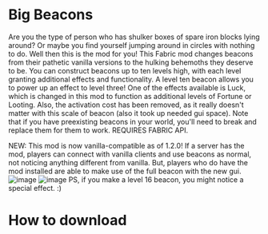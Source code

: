 # Big Beacons
Are you the type of person who has shulker boxes of spare iron blocks lying around? Or maybe you find yourself jumping around in circles with nothing to do. Well then this is the mod for you! This Fabric mod changes beacons from their pathetic vanilla versions to the hulking behemoths they deserve to be. You can construct beacons up to ten levels high, with each level granting additional effects and functionality. A level ten beacon allows you to power up an effect to level three! One of the effects available is Luck, which is changed in this mod to function as additional levels of Fortune or Looting. Also, the activation cost has been removed, as it really doesn't matter with this scale of beacon (also it took up needed gui space). Note that if you have preexisting beacons in your world, you'll need to break and replace them for them to work. REQUIRES FABRIC API.

NEW: This mod is now vanilla-compatible as of 1.2.0! If a server has the mod, players can connect with vanilla clients and use beacons as normal, not noticing anything different from vanilla. But, players who do have the mod installed are able to make use of the full beacon with the new gui.
![image](https://user-images.githubusercontent.com/88194223/127653232-778a9cbd-6c7e-44aa-88fe-31c9795fa127.png)
![image](https://user-images.githubusercontent.com/88194223/127653265-ffbdb1a1-131e-4ae9-a4f9-99d1a15f62de.png)
PS, if you make a level 16 beacon, you might notice a special effect. :)
# How to download 
